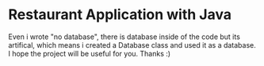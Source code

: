 # Restaurant Application with Java

Even i wrote "no database", there is database inside of the code but its artifical, which means i created a Database class and used it as a database.
I hope the project will be useful for you.
Thanks :)
